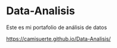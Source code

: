 # Data-Analisis
Este es mi portafolio de análisis de datos


https://camisuerte.github.io/Data-Analisis/
